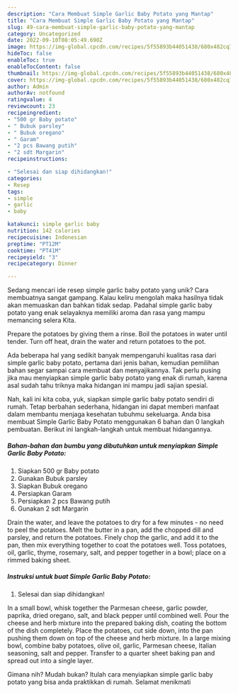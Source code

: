 ```yaml
---
description: "Cara Membuat Simple Garlic Baby Potato yang Mantap"
title: "Cara Membuat Simple Garlic Baby Potato yang Mantap"
slug: 49-cara-membuat-simple-garlic-baby-potato-yang-mantap
category: Uncategorized
date: 2022-09-10T08:05:49.690Z
image: https://img-global.cpcdn.com/recipes/5f55893b44051438/680x482cq70/simple-garlic-baby-potato-foto-resep-utama.jpg
hideToc: false
enableToc: true
enableTocContent: false
thumbnail: https://img-global.cpcdn.com/recipes/5f55893b44051438/680x482cq70/simple-garlic-baby-potato-foto-resep-utama.jpg
cover: https://img-global.cpcdn.com/recipes/5f55893b44051438/680x482cq70/simple-garlic-baby-potato-foto-resep-utama.jpg
author: Admin
authorAv: notfound
ratingvalue: 4
reviewcount: 23
recipeingredient:
- "500 gr Baby potato"
- " Bubuk parsley"
- " Bubuk oregano"
- " Garam"
- "2 pcs Bawang putih"
- "2 sdt Margarin"
recipeinstructions:

- "Selesai dan siap dihidangkan!"
categories:
- Resep
tags:
- simple
- garlic
- baby

katakunci: simple garlic baby 
nutrition: 142 calories
recipecuisine: Indonesian
preptime: "PT12M"
cooktime: "PT41M"
recipeyield: "3"
recipecategory: Dinner

---
```





Sedang mencari ide resep simple garlic baby potato yang unik? Cara membuatnya sangat gampang. Kalau keliru mengolah maka hasilnya tidak akan memuaskan dan bahkan tidak sedap. Padahal simple garlic baby potato yang enak selayaknya memiliki aroma dan rasa yang mampu memancing selera Kita.





Prepare the potatoes by giving them a rinse. Boil the potatoes in water until tender. Turn off heat, drain the water and return potatoes to the pot.

Ada beberapa hal yang sedikit banyak mempengaruhi kualitas rasa dari simple garlic baby potato, pertama dari jenis bahan, kemudian pemilihan bahan segar sampai cara membuat dan menyajikannya. Tak perlu pusing jika mau menyiapkan simple garlic baby potato yang enak di rumah, karena asal sudah tahu triknya maka hidangan ini mampu jadi sajian spesial.






Nah, kali ini kita coba, yuk, siapkan simple garlic baby potato sendiri di rumah. Tetap berbahan sederhana, hidangan ini dapat memberi manfaat dalam membantu menjaga kesehatan tubuhmu sekeluarga. Anda bisa membuat Simple Garlic Baby Potato menggunakan 6 bahan dan 0 langkah pembuatan. Berikut ini langkah-langkah untuk membuat hidangannya.

<!--inarticleads1-->

##### Bahan-bahan dan bumbu yang dibutuhkan untuk menyiapkan Simple Garlic Baby Potato:

1. Siapkan 500 gr Baby potato
1. Gunakan  Bubuk parsley
1. Siapkan  Bubuk oregano
1. Persiapkan  Garam
1. Persiapkan 2 pcs Bawang putih
1. Gunakan 2 sdt Margarin


Drain the water, and leave the potatoes to dry for a few minutes - no need to peel the potatoes. Melt the butter in a pan, add the chopped dill and parsley, and return the potatoes. Finely chop the garlic, and add it to the pan, then mix everything together to coat the potatoes well. Toss potatoes, oil, garlic, thyme, rosemary, salt, and pepper together in a bowl; place on a rimmed baking sheet. 

<!--inarticleads2-->

##### Instruksi untuk buat Simple Garlic Baby Potato:


1. Selesai dan siap dihidangkan!

In a small bowl, whisk together the Parmesan cheese, garlic powder, paprika, dried oregano, salt, and black pepper until combined well. Pour the cheese and herb mixture into the prepared baking dish, coating the bottom of the dish completely. Place the potatoes, cut side down, into the pan pushing them down on top of the cheese and herb mixture. In a large mixing bowl, combine baby potatoes, olive oil, garlic, Parmesan cheese, Italian seasoning, salt and pepper. Transfer to a quarter sheet baking pan and spread out into a single layer. 

Gimana nih? Mudah bukan? Itulah cara menyiapkan simple garlic baby potato yang bisa anda praktikkan di rumah. Selamat menikmati
